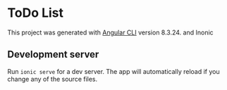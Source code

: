 # ToDo List

This project was generated with [Angular CLI](https://github.com/angular/angular-cli) version 8.3.24. and Inonic

## Development server

Run `ionic serve` for a dev server. The app will automatically reload if you change any of the source files.
